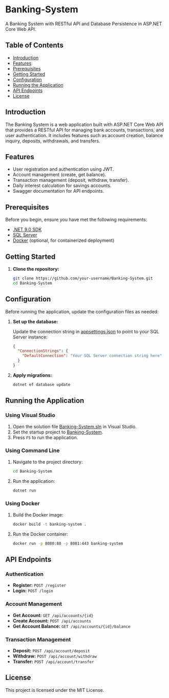 # Banking-System

A Banking System with RESTful API and Database Persistence in ASP.NET Core Web API.

## Table of Contents

- [Introduction](#introduction)
- [Features](#features)
- [Prerequisites](#prerequisites)
- [Getting Started](#getting-started)
- [Configuration](#configuration)
- [Running the Application](#running-the-application)
- [API Endpoints](#api-endpoints)
- [License](#license)

## Introduction

The Banking System is a web application built with ASP.NET Core Web API that provides a RESTful API for managing bank accounts, transactions, and user authentication. It includes features such as account creation, balance inquiry, deposits, withdrawals, and transfers.

## Features

- User registration and authentication using JWT.
- Account management (create, get balance).
- Transaction management (deposit, withdraw, transfer).
- Daily interest calculation for savings accounts.
- Swagger documentation for API endpoints.

## Prerequisites

Before you begin, ensure you have met the following requirements:

- [.NET 9.0 SDK](https://dotnet.microsoft.com/download/dotnet/9.0)
- [SQL Server](https://www.microsoft.com/en-us/sql-server/sql-server-downloads)
- [Docker](https://www.docker.com/get-started) (optional, for containerized deployment)

## Getting Started

1. **Clone the repository:**

    ```sh
    git clone https://github.com/your-username/Banking-System.git
    cd Banking-System
    ```

## Configuration

Before running the application, update the configuration files as needed:

1. **Set up the database:**

    Update the connection string in [appsettings.json](http://_vscodecontentref_/0) to point to your SQL Server instance:

    ```json
    {
      "ConnectionStrings": {
        "DefaultConnection": "Your SQL Server connection string here"
      }
    }
    ```

2. **Apply migrations:**

    ```sh
    dotnet ef database update
    ```

## Running the Application

### Using Visual Studio

1. Open the solution file [Banking-System.sln](http://_vscodecontentref_/1) in Visual Studio.
2. Set the startup project to [Banking-System](http://_vscodecontentref_/2).
3. Press `F5` to run the application.

### Using Command Line

1. Navigate to the project directory:

    ```sh
    cd Banking-System
    ```

2. Run the application:

    ```sh
    dotnet run
    ```

### Using Docker

1. Build the Docker image:

    ```sh
    docker build -t banking-system .
    ```

2. Run the Docker container:

    ```sh
    docker run -p 8080:80 -p 8081:443 banking-system
    ```

## API Endpoints

### Authentication

- **Register:** `POST /register`
- **Login:** `POST /login`

### Account Management

- **Get Account:** `GET /api/accounts/{id}`
- **Create Account:** `POST /api/accounts`
- **Get Account Balance:** `GET /api/accounts/{id}/balance`

### Transaction Management

- **Deposit:** `POST /api/account/deposit`
- **Withdraw:** `POST /api/account/withdraw`
- **Transfer:** `POST /api/account/transfer`

## License

This project is licensed under the MIT License.
